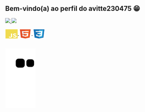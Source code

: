 ## Bem-vindo(a) ao perfil do avitte230475 😁

 <div>
   <a href="https://github.com/avitte230475">
   <img height="180em" src="https://github-readme-stats.vercel.app/api?username=avitte230475&show_icons=true&theme=tokyonight&include_all_commits=true&count_private=true"/>
   <img height="180em" src="https://github-readme-stats.vercel.app/api/top-langs/?username=avitte230475&layout=compact&langs_count=6&theme=tokyonight"/>

</div>
<div style="display: inline_block"><br>
  <img align="center" alt="Js" height="30" width="40" src="https://raw.githubusercontent.com/devicons/devicon/master/icons/javascript/javascript-plain.svg">
  <img align="center" alt="HTML" height="30" width="40" src="https://raw.githubusercontent.com/devicons/devicon/master/icons/html5/html5-original.svg">
  <img align="center" alt="CSS" height="30" width="40" src="https://raw.githubusercontent.com/devicons/devicon/master/icons/css3/css3-original.svg">
</div>
 
 <br>
 

 
<div> 
  
 
  ![Snake animation](https://github.com/avitte230475/avitte230475/blob/output/github-contribution-grid-snake.svg)

</div>
